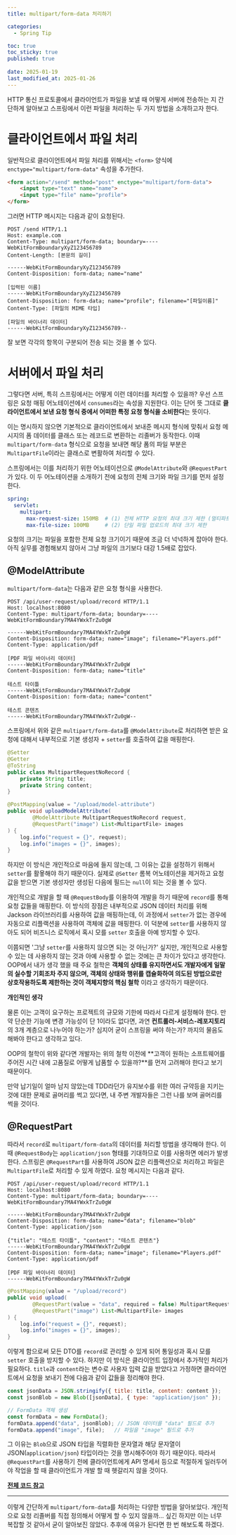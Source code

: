 ```yaml
---
title: multipart/form-data 처리하기

categories:
  - Spring Tip

toc: true
toc_sticky: true
published: true
 
date: 2025-01-19
last_modified_at: 2025-01-26
---
```


HTTP 통신 프로토콜에서 클라이언트가 파일을 보낼 때 어떻게 서버에 전송하는 지 간단하게 알아보고 스프링에서 이런 파일을 처리하는 두 가지 방법을 소개하고자 한다.

# 클라이언트에서 파일 처리

일반적으로 클라이언트에서 파일 처리를 위해서는 `<form>` 양식에 `enctype="multipart/form-data"` 속성을 추가한다.

```html
<form action="/send" method="post" enctype="multipart/form-data">
    <input type="text" name="name">
    <input type="file" name="profile">
</form>
```

그러면 HTTP 메시지는 다음과 같이 요청된다.

```
POST /send HTTP/1.1
Host: example.com
Content-Type: multipart/form-data; boundary=----WebKitFormBoundaryXyZ123456789
Content-Length: [본문의 길이]

------WebKitFormBoundaryXyZ123456789
Content-Disposition: form-data; name="name"

[입력된 이름]
------WebKitFormBoundaryXyZ123456789
Content-Disposition: form-data; name="profile"; filename="[파일이름]"
Content-Type: [파일의 MIME 타입]

[파일의 바이너리 데이터]
------WebKitFormBoundaryXyZ123456789--
```

잘 보면 각각의 항목이 구분되어 전송 되는 것을 볼 수 있다.

# 서버에서 파일 처리

그렇다면 서버, 특히 스프링에서는 어떻게 이런 데이터를 처리할 수 있을까? 우선 스프링은 요청 매핑 어노테이션에서 `consumes`라는 속성을 지원한다. 이는 단어 뜻 그대로 **클라이언트에서 보낸 요청 형식 중에서 어떠한 특정 요청 형식을 소비한다**는 뜻이다. 

이는 명시하지 않으면 기본적으로 클라이언트에서 보내준 메시지 형식에 맞춰서 요청 메시지의 폼 데이터를 클래스 또는 레코드로 변환하는 리졸버가 동작한다. 이때 `multipart/form-data` 형식으로 요청을 보내면 해당 폼의 파일 부분은 `MultipartFile`이라는 클래스로 변활하여 처리할 수 있다. 

스프링에서는 이를 처리하기 위한 어노테이션으로 `@ModelAttribute`와 `@RequestPart`가 있다. 이 두 어노테이션을 소개하기 전에 요청의 전체 크기와 파일 크기를 먼저 설정한다.

```yaml
spring:
  servlet:
    multipart:
      max-request-size: 150MB  # (1) 전체 HTTP 요청의 최대 크기 제한 (멀티파트 포함)
      max-file-size: 100MB     # (2) 단일 파일 업로드의 최대 크기 제한
```

요청의 크기는 파일을 포함한 전체 요청 크기이기 때문에 조금 더 넉넉하게 잡아야 한다. 아직 실무를 경험해보지 않아서 그냥 파일의 크기보다 대강 1.5배로 잡았다.

## @ModelAttribute

`multipart/form-data`는 다음과 같은 요청 형식을 사용한다.

```
POST /api/user-request/upload/record HTTP/1.1
Host: localhost:8080
Content-Type: multipart/form-data; boundary=----WebKitFormBoundary7MA4YWxkTrZu0gW

------WebKitFormBoundary7MA4YWxkTrZu0gW
Content-Disposition: form-data; name="image"; filename="Players.pdf"
Content-Type: application/pdf

[PDF 파일 바이너리 데이터]
------WebKitFormBoundary7MA4YWxkTrZu0gW
Content-Disposition: form-data; name="title"

테스트 타이틀
------WebKitFormBoundary7MA4YWxkTrZu0gW
Content-Disposition: form-data; name="content"

테스트 콘텐츠
------WebKitFormBoundary7MA4YWxkTrZu0gW--
```

스프링에서 위와 같은 `multipart/form-data`를 `@ModelAttribute`로 처리하면 받은 요청에 대해서 내부적으로 기본 생성자 + `setter`를 호출하여 값을 매핑한다. 

```java
@Setter
@Getter
@ToString
public class MultipartRequestNoRecord {
    private String title;
    private String content;
}
```

```java
@PostMapping(value = "/upload/model-attribute")
public void uploadModelAttribute(
        @ModelAttribute MultipartRequestNoRecord request,
        @RequestPart("image") List<MultipartFile> images
) {
    log.info("request = {}", request);
    log.info("images = {}", images);
}
```

하지만 이 방식은 개인적으로 마음에 들지 않는데, 그 이유는 값을 설정하기 위해서 `setter`를 활욯해야 하기 때문이다. 실제로 `@Setter` 롬복 어노테이션을 제거하고 요청 값을 받으면 기본 생성자만 생성된 다음에 필드는 `null`이 되는 것을 볼 수 있다. 

개인적으로 개발을 할 때 `@RequestBody`를 이용하여 개발을 하기 때문에 `record`를 통해 요청 값들을 매핑한다. 이 방식의 장점은 내부적으로 JSON 데이터 처리를 위해 Jackson 라이브러리를 사용하여 값을 매핑하는데, 이 과정에서 `setter`가 없는 경우에 자동으로 리플랙션을 사용하여 객체에 값을 매핑한다. 이 덕분에 `setter`를 사용하지 않아도 되어 비즈니스 로직에서 혹시 모를 `setter` 호출을 아예 방지할 수 있다.

이쯤되면 '그냥 `setter`를 사용하지 않으면 되는 것 아닌가?' 싶지만, 개인적으로 사용할 수 있는 데 사용하지 않는 것과 아예 사용할 수 없는 것에는 큰 차이가 있다고 생각한다. OOP에서 내가 생각 했을 때 주요 철학은 **객체의 상태를 유지하면서도 개발자에게 일말의 실수할 기회조차 주지 않으며, 객체의 상태와 행위를 캡슐화하여 의도된 방법으로만 상호작용하도록 제한하는 것이 객체지향의 핵심 철학** 이라고 생각하기 때문이다. 

**개인적인 생각** 

물론 이는 고객이 요구하는 프로젝트의 규모와 기한에 따라서 다르게 설정해야 한다. 만약 단순한 기능에 변경 가능성이 단 1이라도 없다면, 과연 **컨트롤러-서비스-레포지토리**의 3개 계층으로 나누어야 하는가? 심지어 굳이 스프링을 써야 하는가? 까지의 물음도 해봐야 한다고 생각하고 있다. 

OOP의 철학이 위와 같다면 개발자는 위의 철학 이전에 **고객이 원하는 소프트웨어를 주어진 시간 내에 고품질로 어떻게 납품할 수 있을까?**를 먼저 고려해야 한다고 보기 때문이다. 

만약 납기일이 얼마 남지 않았는데 TDD라던가 유지보수를 위한 여러 규약등을 지키는 것에 대한 문제로 골머리를 썩고 있다면, 내 주변 개발자들은 그런 나를 보며 골머리를 썩을 것이다.

## @RequestPart

따라서 `record`로 `multipart/form-data`의 데이터를 처리할 방법을 생각해야 한다. 이때 `@RequestBody`는 `application/json` 형태를 기대하므로 이를 사용하면 에러가 발생한다. 스프링은 `@RequestPart`를 사용하여 JSON 값은 리플랙션으로 처리하고 파일은 `MultipartFile`로 처리할 수 있게 하였다. 요청 메시지는 다음과 같다.

```
POST /api/user-request/upload/record HTTP/1.1
Host: localhost:8080
Content-Type: multipart/form-data; boundary=----WebKitFormBoundary7MA4YWxkTrZu0gW

------WebKitFormBoundary7MA4YWxkTrZu0gW
Content-Disposition: form-data; name="data"; filename="blob"
Content-Type: application/json

{"title": "테스트 타이틀", "content": "테스트 콘텐츠"}
------WebKitFormBoundary7MA4YWxkTrZu0gW
Content-Disposition: form-data; name="image"; filename="Players.pdf"
Content-Type: application/pdf

[PDF 파일 바이너리 데이터]
------WebKitFormBoundary7MA4YWxkTrZu0gW
```

```java
@PostMapping(value = "/upload/record")
public void upload(
        @RequestPart(value = "data", required = false) MultipartRequest request,
        @RequestPart("image") List<MultipartFile> images
) {
    log.info("request = {}", request);
    log.info("images = {}", images);
}
```

이렇게 함으로써 모든 DTO를 `record`로 관리할 수 있게 되어 통일성과 혹시 모를 `setter` 호출을 방지할 수 있다. 하지만 이 방식은 클라이언트 입장에서 추가적인 처리가 필요하다. `title`과 `content`라는 변수로 사용자 입력 값을 받았다고 가정하면 클라이언트에서 요청을 보내기 전에 다음과 같이 값들을 정리해야 한다.

```js
const jsonData = JSON.stringify({ title: title, content: content });
const jsonBlob = new Blob([jsonData], { type: "application/json" });

// FormData 객체 생성
const formData = new FormData();
formData.append("data", jsonBlob); // JSON 데이터를 "data" 필드로 추가
formData.append("image", file);   // 파일을 "image" 필드로 추가
```

그 이유는 `Blob`으로 JSON 타입을 직렬화한 문자열과 해당 문자열이 JSON(`application/json`) 타입이라는 것을 명시해주어야 하기 때문이다. 따라서 `@RequestPart`를 사용하기 전에 클라이언트에게 API 명세서 등으로 적절하게 일러두어야 작업을 할 때 클라이언트가 개발 할 때 헷갈리지 않을 것이다.

**[전체 코드 참고](https://github.com/sehako/playground/tree/feature/13)**

---

이렇게 간단하게 `multipart/form-data`를 처리하는 다양한 방법을 알아보았다. 개인적으로 요청 리졸버를 직접 정의해서 어떻게 할 수 있지 않을까... 싶긴 하지만 이는 너무 복잡할 것 같아서 굳이 알아보진 않았다. 추후에 여유가 된다면 한 번 해보도록 하겠다.